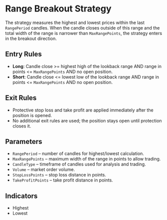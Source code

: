 # Range Breakout Strategy

The strategy measures the highest and lowest prices within the last `RangePeriod` candles. When the candle closes outside of this range and the total width of the range is narrower than `MaxRangePoints`, the strategy enters in the breakout direction.

## Entry Rules
- **Long**: Candle close >= highest high of the lookback range AND range in points <= `MaxRangePoints` AND no open position.
- **Short**: Candle close <= lowest low of the lookback range AND range in points <= `MaxRangePoints` AND no open position.

## Exit Rules
- Protective stop loss and take profit are applied immediately after the position is opened.
- No additional exit rules are used; the position stays open until protection closes it.

## Parameters
- `RangePeriod` – number of candles for highest/lowest calculation.
- `MaxRangePoints` – maximum width of the range in points to allow trading.
- `CandleType` – timeframe of candles used for analysis and trading.
- `Volume` – market order volume.
- `StopLossPoints` – stop loss distance in points.
- `TakeProfitPoints` – take profit distance in points.

## Indicators
- Highest
- Lowest